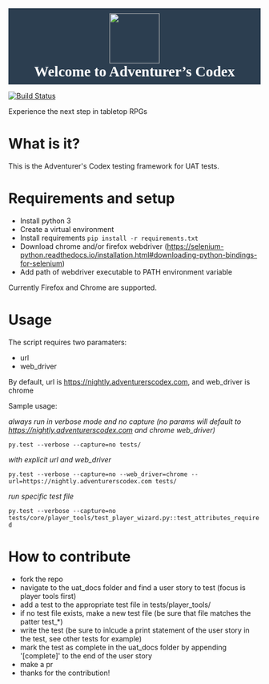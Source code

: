 <div style="background-color:#2c3e50;">
<h1 style="text-align: center; margin-top: 0.0em; margin-bottom: 0.5em; padding-bottom:0.3em; font-size: 29px; font-family: HelveticaNeue-Bold; page-break-inside: avoid; page-break-after: avoid; color: rgb(51, 51, 51); font-style: normal; color:white;">
<center><img class="tl-email-image" data-id="455053" height="100" src="https://adventurerscodex.com/images/logo-full-circle.png" style="padding-top: 10px; width: 100px; max-width: 100px;" width="100" /></center>
Welcome to Adventurer&rsquo;s&nbsp;Codex</h1>
</div>

[![Build Status](https://travis-ci.org/adventurerscodex/uat.svg?branch=master)](https://travis-ci.org/adventurerscodex/uat)

Experience the next step in tabletop RPGs

What is it?
===========
This is the Adventurer's Codex testing framework for UAT tests.

Requirements and setup
======================

* Install python 3
* Create a virtual environment
* Install requirements `pip install -r requirements.txt`
* Download chrome and/or firefox webdriver (https://selenium-python.readthedocs.io/installation.html#downloading-python-bindings-for-selenium)
* Add path of webdriver executable to PATH environment variable

Currently Firefox and Chrome are supported.

Usage
=====

The script requires two paramaters:

* url
* web_driver

By default, url is https://nightly.adventurerscodex.com, and web_driver is chrome

Sample usage:

*always run in verbose mode and no capture (no params will default to https://nightly.adventurerscodex.com and chrome web_driver)*

`py.test --verbose --capture=no tests/`

*with explicit url and web_driver*

`py.test --verbose --capture=no --web_driver=chrome --url=https://nightly.adventurerscodex.com tests/`

*run specific test file*

`py.test --verbose --capture=no tests/core/player_tools/test_player_wizard.py::test_attributes_required`

How to contribute
=================

* fork the repo
* navigate to the uat_docs folder and find a user story to test (focus is player tools first)
* add a test to the appropriate test file in tests/player_tools/
* if no test file exists, make a new test file (be sure that file matches the patter test_*)
* write the test (be sure to inlcude a print statement of the user story in the test, see other tests for example)
* mark the test as complete in the uat_docs folder by appending '[complete]' to the end of the user story
* make a pr
* thanks for the contribution!

